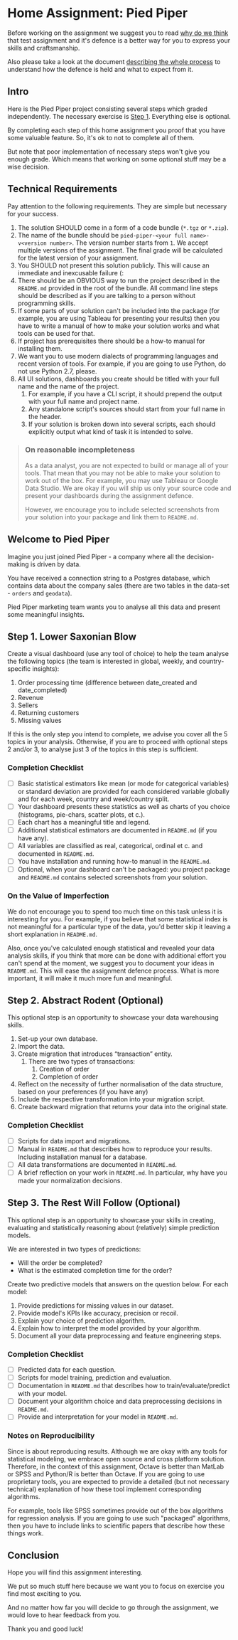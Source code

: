 Home Assignment: Pied Piper
===========================

Before working on the assignment we suggest you to read [why do we think](../WHY-TA-DEFENCE.md) that test assignment
and it's defence is a better way for you to express your skills and craftsmanship.

Also please take a look at the document [describing the whole process](../PROCESS.md) to understand how the defence is
held and what to expect from it.

Intro
-----

Here is the Pied Piper project consisting several steps which graded independently. The necessary exercise is
[Step 1](#step-1-lower-saxonian-blow). Everything else is optional.

By completing each step of this home assignment you proof that you have some valuable feature. So, it's ok to not to
complete all of them.

But note that poor implementation of necessary steps won't give you enough grade. Which means that working on some
optional stuff may be a wise decision.

Technical Requirements
----------------------

Pay attention to the following requirements. They are simple but necessary for your success.

1. The solution SHOULD come in a form of a code bundle (`*.tgz` or `*.zip`).
1. The name of the bundle should be `pied-piper-<your full name>-v<version number>`. The version number starts from
   `1`. We accept multiple versions of the assignment. The final grade will be calculated for the latest version of your
   assignment.
1. You SHOULD not present this solution publicly. This will cause an immediate and inexcusable failure (:
1. There should be an OBVIOUS way to run the project described in the `README.md` provided in the root of the
   bundle. All command line steps should be described as if you are talking to a person without programming skills.
1. If some parts of your solution can't be included into the package (for example, you are using Tableau for presenting
   your results) then you have to write a manual of how to make your solution works and what tools can be used for that.
1. If project has prerequisites there should be a how-to manual for installing them.
1. We want you to use modern dialects of programming languages and recent version of tools.
   For example, if you are going to use Python, do not use Python 2.7, please.
1. All UI solutions, dashboards you create should be titled with your full name and the name of the project.
   1. For example, if you have a CLI script, it should prepend the output with your full name and project name.
   1. Any standalone script's sources should start from your full name in the header.
   1. If your solution is broken down into several scripts, each should explicitly output what kind of task it is
      intended to solve.

> ### On reasonable incompleteness 
>
> As a data analyst, you are not expected to build or manage all of your tools. That mean that you may not be
> able to make your solution to work out of the box. For example, you may use Tableau or Google Data Studio.
> We are okay if you will ship us only your source code and present your dashboards during the assignment defence.
>
> However, we encourage you to include selected screenshots from your solution into your package and link them to
> `README.md`.

Welcome to Pied Piper
---------------------

Imagine you just joined Pied Piper - a company where all the decision-making is driven by data.

You have received a connection string to a Postgres database, which contains data about the company sales (there are
two tables in the data-set - `orders` and `geodata`).

Pied Piper marketing team wants you to analyse all this data and present some meaningful insights.

Step 1. Lower Saxonian Blow 
---------------------------

Create a visual dashboard (use any tool of choice) to help the team analyse the following topics (the team is interested
in global, weekly, and country-specific insights):

1. Order processing time (difference between date_created and date_completed)
1. Revenue
1. Sellers
1. Returning customers
1. Missing values

If this is the only step you intend to complete, we advise you cover all the 5 topics in your analysis.
Otherwise, if you are to proceed with optional steps 2 and/or 3, to analyse just 3 of the topics in this step 
is sufficient.

### Completion Checklist

- [ ] Basic statistical estimators like mean (or mode for categorical variables) or standard deviation are provided for
  each considered variable globally and for each week, country and week/country split.
- [ ] Your dashboard presents these statistics as well as charts of you choice (histograms, pie-chars, scatter plots,
  et c.).
- [ ] Each chart has a meaningful title and legend.
- [ ] Additional statistical estimators are documented in `README.md` (if you have any).
- [ ] All variables are classified as real, categorical, ordinal et c. and documented in `README.md`.
- [ ] You have installation and running how-to manual in the `README.md`.
- [ ] Optional, when your dashboard can't be packaged: you project package and `README.md` contains selected screenshots
  from your solution.

### On the Value of Imperfection

We do not encourage you to spend too much time on this task unless it is interesting for you. For example, if
you believe that some statistical index is not meaningful for a particular type of the data, you'd better skip it
leaving a short explanation in `README.md`.

Also, once you've calculated enough statistical and revealed your data analysis skills, if you think that more can be
done with additional effort you can't spend at the moment, we suggest you to document your ideas in `README.md`.
This will ease the assignment defence process. What is more important, it will make it much more fun and meaningful. 

Step 2. Abstract Rodent (Optional)
----------------------------------

This optional step is an opportunity to showcase your data warehousing skills.

1. Set-up your own database.
1. Import the data.
1. Create migration that introduces “transaction” entity.
   1. There are two types of transactions:		
      1. Creation of order
      1. Completion of order
1. Reflect on the necessity of further normalisation of the data structure, based on your preferences (if you have any)
1. Include the respective transformation into your migration script.
1. Create backward migration that returns your data into the original state. 

### Completion Checklist

- [ ] Scripts for data import and migrations.
- [ ] Manual in `README.md` that describes how to reproduce your results. Including installation manual for a database.
- [ ] All data transformations are documented in `README.md`.
- [ ] A brief reflection on your work in `README.md`. In particular, why have you made your normalization decisions.

Step 3. The Rest Will Follow (Optional)
---------------------------------------

This optional step is an opportunity to showcase your skills in creating, evaluating and statistically reasoning about
(relatively) simple prediction models.

We are interested in two types of predictions:

* Will the order be completed?
* What is the estimated completion time for the order?

Create two predictive models that answers on the question below. For each model:

1. Provide predictions for missing values in our dataset. 
1. Provide model's KPIs like accuracy, precision or recoil.
1. Explain your choice of prediction algorithm.
1. Explain how to interpret the model provided by your algorithm.
1. Document all your data preprocessing and feature engineering steps.

### Completion Checklist

- [ ] Predicted data for each question.
- [ ] Scripts for model training, prediction and evaluation.
- [ ] Documentation in `README.md` that describes how to train/evaluate/predict with your model.  
- [ ] Document your algorithm choice and data preprocessing decisions in `README.md`.
- [ ] Provide and interpretation for your model in `README.md`.

### Notes on Reproducibility

Since is about reproducing results. Although we are okay with any tools for statistical modeling, we embrace open source
and cross platform solution. Therefore, in the context of this assignment, Octave is better than MatLab or SPSS and
Python/R is better than Octave. If you are going to use proprietary tools, you are expected to provide a detailed
(but not necessary technical) explanation of how these tool implement corresponding algorithms.

For example, tools like SPSS sometimes provide out of the box algorithms for regression analysis. If you are going to
use such "packaged" algorithms, then you have to include links to scientific papers that describe how these things work. 

Conclusion
----------

Hope you will find this assignment interesting.

We put so much stuff here because we want you to focus on exercise you find most exciting to you.

And no matter how far you will decide to go through the assignment, we would love to hear feedback from you.

Thank you and good luck!
